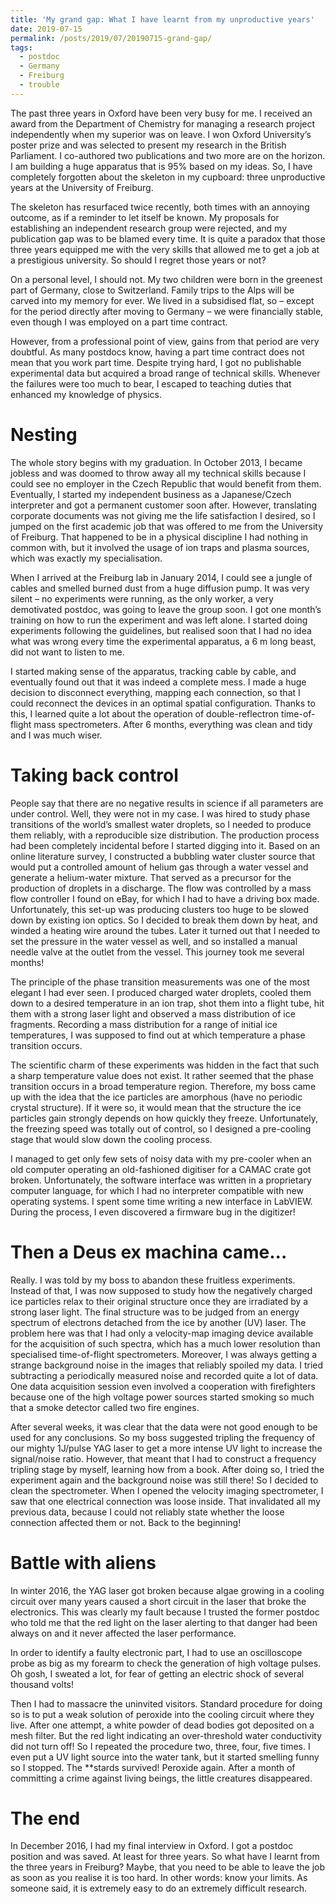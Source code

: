 ```yaml
---
title: 'My grand gap: What I have learnt from my unproductive years'
date: 2019-07-15
permalink: /posts/2019/07/20190715-grand-gap/
tags:
  - postdoc
  - Germany
  - Freiburg
  - trouble
---
```


The past three years in Oxford have been very busy for me. I received an award from the Department of Chemistry for managing a research project independently when my superior was on leave. I won Oxford University’s poster prize and was selected to present my research in the British Parliament. I co-authored two publications and two more are on the horizon. I am building a huge apparatus that is 95% based on my ideas. So, I have completely forgotten about the skeleton in my cupboard: three unproductive years at the University of Freiburg.

The skeleton has resurfaced twice recently, both times with an annoying outcome, as if a reminder to let itself be known. My proposals for establishing an independent research group were rejected, and my publication gap was to be blamed every time. It is quite a paradox that those three years equipped me with the very skills that allowed me to get a job at a prestigious university. So should I regret those years or not?

On a personal level, I should not. My two children were born in the greenest part of Germany, close to Switzerland. Family trips to the Alps will be carved into my memory for ever. We lived in a subsidised flat, so – except for the period directly after moving to Germany – we were financially stable, even though I was employed on a part time contract.

However, from a professional point of view, gains from that period are very doubtful. As many postdocs know, having a part time contract does not mean that you work part time. Despite trying hard, I got no publishable experimental data but acquired a broad range of technical skills. Whenever the failures were too much to bear, I escaped to teaching duties that enhanced my knowledge of physics.

Nesting
======

The whole story begins with my graduation. In October 2013, I became jobless and was doomed to throw away all my technical skills because I could see no employer in the Czech Republic that would benefit from them. Eventually, I started my independent business as a Japanese/Czech interpreter and got a permanent customer soon after. However, translating corporate documents was not giving me the life satisfaction I desired, so I jumped on the first academic job that was offered to me from the University of Freiburg. That happened to be in a physical discipline I had nothing in common with, but it involved the usage of ion traps and plasma sources, which was exactly my specialisation.

When I arrived at the Freiburg lab in January 2014, I could see a jungle of cables and smelled burned dust from a huge diffusion pump. It was very silent – no experiments were running, as the only worker, a very demotivated postdoc, was going to leave the group soon. I got one month’s training on how to run the experiment and was left alone. I started doing experiments following the guidelines, but realised soon that I had no idea what was wrong every time the experimental apparatus, a 6 m long beast, did not want to listen to me.

I started making sense of the apparatus, tracking cable by cable, and eventually found out that it was indeed a complete mess. I made a huge decision to disconnect everything, mapping each connection, so that I could reconnect the devices in an optimal spatial configuration. Thanks to this, I learned quite a lot about the operation of double-reflectron time-of-flight mass spectrometers. After 6 months, everything was clean and tidy and I was much wiser.

Taking back control
======

People say that there are no negative results in science if all parameters are under control. Well, they were not in my case. I was hired to study phase transitions of the world’s smallest water droplets, so I needed to produce them reliably, with a reproducible size distribution. The production process had been completely incidental before I started digging into it. Based on an online literature survey, I constructed a bubbling water cluster source that would put a controlled amount of helium gas through a water vessel and generate a helium-water mixture. That served as a precursor for the production of droplets in a discharge. The flow was controlled by a mass flow controller I found on eBay, for which I had to have a driving box made. Unfortunately, this set-up was producing clusters too huge to be slowed down by existing ion optics. So I decided to break them down by heat, and winded a heating wire around the tubes. Later it turned out that I needed to set the pressure in the water vessel as well, and so installed a manual needle valve at the outlet from the vessel. This journey took me several months!

The principle of the phase transition measurements was one of the most elegant I had ever seen. I produced charged water droplets, cooled them down to a desired temperature in an ion trap, shot them into a flight tube, hit them with a strong laser light and observed a mass distribution of ice fragments. Recording a mass distribution for a range of initial ice temperatures, I was supposed to find out at which temperature a phase transition occurs.

The scientific charm of these experiments was hidden in the fact that such a sharp temperature value does not exist. It rather seemed that the phase transition occurs in a broad temperature region. Therefore, my boss came up with the idea that the ice particles are amorphous (have no periodic crystal structure). If it were so, it would mean that the structure the ice particles gain strongly depends on how quickly they freeze. Unfortunately, the freezing speed was totally out of control, so I designed a pre-cooling stage that would slow down the cooling process.

I managed to get only few sets of noisy data with my pre-cooler when an old computer operating an old-fashioned digitiser for a CAMAC crate got broken. Unfortunately, the software interface was written in a proprietary computer language, for which I had no interpreter compatible with new operating systems. I spent some time writing a new interface in LabVIEW. During the process, I even discovered a firmware bug in the digitizer!

Then a Deus ex machina came...
======

Really. I was told by my boss to abandon these fruitless experiments. Instead of that, I was now supposed to study how the negatively charged ice particles relax to their original structure once they are irradiated by a strong laser light. The final structure was to be judged from an energy spectrum of electrons detached from the ice by another (UV) laser. The problem here was that I had only a velocity-map imaging device available for the acquisition of such spectra, which has a much lower resolution than specialised time-of-flight spectrometers. Moreover, I was always getting a strange background noise in the images that reliably spoiled my data. I tried subtracting a periodically measured noise and recorded quite a lot of data. One data acquisition session even involved a cooperation with firefighters because one of the high voltage power sources started smoking so much that a smoke detector called two fire engines.

After several weeks, it was clear that the data were not good enough to be used for any conclusions. So my boss suggested tripling the frequency of our mighty 1J/pulse YAG laser to get a more intense UV light to increase the signal/noise ratio. However, that meant that I had to construct a frequency tripling stage by myself, learning how from a book. After doing so, I tried the experiment again and the background noise was still there! So I decided to clean the spectrometer.
 When I opened the velocity imaging spectrometer, I saw that one electrical connection was loose inside. That invalidated all my previous data, because I could not reliably state whether the loose connection affected them or not. Back to the beginning!
 
Battle with aliens
======

In winter 2016, the YAG laser got broken because algae growing in a cooling circuit over many years caused a short circuit in the laser that broke the electronics. This was clearly my fault because I trusted the former postdoc who told me that the red light on the laser alerting to that danger had been always on and it never affected the laser performance.

In order to identify a faulty electronic part, I had to use an oscilloscope probe as big as my forearm to check the generation of high voltage pulses. Oh gosh, I sweated a lot, for fear of getting an electric shock of several thousand volts!

Then I had to massacre the uninvited visitors. Standard procedure for doing so is to put a weak solution of peroxide into the cooling circuit where they live. After one attempt, a white powder of dead bodies got deposited on a mesh filter. But the red light indicating an over-threshold water conductivity did not turn off! So I repeated the procedure two, three, four, five times. I even put a UV light source into the water tank, but it started smelling funny so I stopped. The **stards survived! Peroxide again. After a month of committing a crime against living beings, the little creatures disappeared.

The end
======

In December 2016, I had my final interview in Oxford. I got a postdoc position and was saved. At least for three years.
So what have I learnt from the three years in Freiburg? Maybe, that you need to be able to leave the job as soon as you realise it is too hard. In other words: know your limits. As someone said,  it is extremely easy to do an extremely difficult research.
